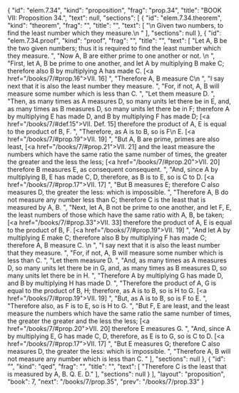 {
  "id": "elem.7.34",
  "kind": "proposition",
  "frag": "prop.34",
  "title": "BOOK VII: Proposition 34.",
  "text": null,
  "sections": [
    {
      "id": "elem.7.34.theorem",
      "kind": "theorem",
      "frag": "",
      "title": "",
      "text": [
        "\n       Given two numbers, to find the least number which they measure.\n      "
      ],
      "sections": null
    },
    {
      "id": "elem.7.34.proof",
      "kind": "proof",
      "frag": "",
      "title": "",
      "text": [
        "Let A, B be the two given numbers; thus it is required to find the least number which they measure. ",
        "Now A, B are either prime to one another or not. \n      ",
        "First, let A, B be prime to one another, and let A by multiplying B make C; therefore also B by multiplying A has made C. [<a href=\"/books/7/#prop.16\">VII. 16</a>] ",
        "Therefore A, B measure C\n      ",
        "I say next that it is also the least number they measure. ",
        "For, if not, A, B will measure some number which is less than C. ",
        "Let them measure D. ",
        "Then, as many times as A measures D, so many units let there be in E, and, as many times as B measures D, so many units let there be in F; therefore A by multiplying E has made D, and B by multiplying F has made D; [<a href=\"/books/7/#def.15\">VII. Def. 15</a>] therefore the product of A, E is equal to the product of B, F. ",
        "Therefore, as A is to B, so is F\n       E. [<a href=\"/books/7/#prop.19\">VII. 19</a>] ",
        "But A, B are prime, primes are also least, [<a href=\"/books/7/#prop.21\">VII. 21</a>] and the least measure the numbers which have the same ratio the same number of times, the greater the greater and the less the less; [<a href=\"/books/7/#prop.20\">VII. 20</a>] therefore B measures E, as consequent consequent. ",
        "And, since A by multiplying B, E has made C, D, therefore, as B is to E, so is C to D. [<a href=\"/books/7/#prop.17\">VII. 17</a>] ",
        "But B measures E; therefore C also measures D, the greater the less: which is impossible. ",
        "Therefore A, B do not measure any number less than C; therefore C is the least that is measured by A, B. ",
        "Next, let A, B not be prime to one another, and let F, E, the least numbers of those which have the same ratio with A, B, be taken; [<a href=\"/books/7/#prop.33\">VII. 33</a>] therefore the product of A, E is equal to the product of B, F. [<a href=\"/books/7/#prop.19\">VII. 19</a>] ",
        "And let A by multiplying E make C; therefore also B by multiplying F has made C; therefore A, B measure C. \n      ",
        "I say next that it is also the least number that they measure. ",
        "For, if not, A, B will measure some number which is less than C. ",
        "Let them measure D. ",
        "And, as many times as A measures D, so many units let there be in G, and, as many times as B measures D, so many units let there be in H. ",
        "Therefore A by multiplying G has made D, and B by multiplying H has made D. ",
        "Therefore the product of A, G is equal to the product of B, H; therefore, as A is to B, so is H to G. [<a href=\"/books/7/#prop.19\">VII. 19</a>] ",
        "But, as A is to B, so is F to E. ",
        "Therefore also, as F is to E, so is H to G. ",
        "But F, E are least, and the least measure the numbers which have the same ratio the same number of times, the greater the greater and the less the less; [<a href=\"/books/7/#prop.20\">VII. 20</a>] therefore E measures G. ",
        "And, since A by multiplying E, G has made C, D, therefore, as E is to G, so is C to D. [<a href=\"/books/7/#prop.17\">VII. 17</a>] ",
        "But E measures G; therefore C also measures D, the greater the less: which is impossible. ",
        "Therefore A, B will not measure any number which is less than C. "
      ],
      "sections": null
    },
    {
      "id": "",
      "kind": "qed",
      "frag": "",
      "title": "",
      "text": [
        "Therefore C is the least that is measured by A, B. Q. E. D."
      ],
      "sections": null
    }
  ],
  "layout": "proposition",
  "book": 7,
  "next": "/books/7/prop.35",
  "prev": "/books/7/prop.33"
}
